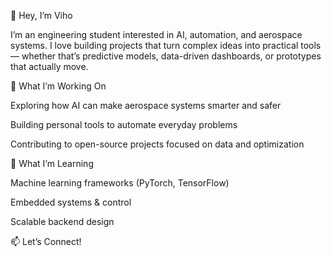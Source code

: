 👋 Hey, I’m Viho

I’m an engineering student interested in AI, automation, and aerospace systems. I love building projects that turn complex ideas into practical tools — whether that’s predictive models, data-driven dashboards, or prototypes that actually move.

🚀 What I’m Working On

Exploring how AI can make aerospace systems smarter and safer

Building personal tools to automate everyday problems

Contributing to open-source projects focused on data and optimization

🧠 What I’m Learning

Machine learning frameworks (PyTorch, TensorFlow)

Embedded systems & control

Scalable backend design

📫 Let’s Connect!
